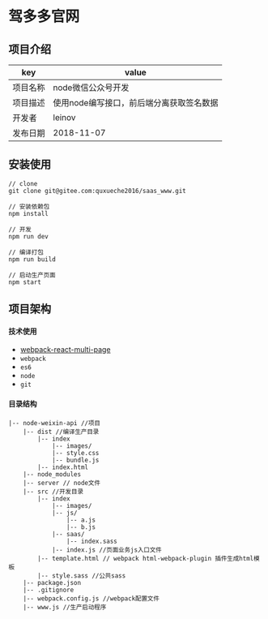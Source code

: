 # 驾多多官网

## 项目介绍


 key |value
---|---
项目名称 | node微信公众号开发
项目描述|使用node编写接口，前后端分离获取签名数据
开发者 | leinov
发布日期|2018-11-07
## 安装使用

```
// clone
git clone git@gitee.com:quxueche2016/saas_www.git

// 安装依赖包
npm install

// 开发
npm run dev

// 编译打包
npm run build

// 启动生产页面
npm start
```

## 项目架构
#### 技术使用
* [webpack-react-multi-page](https://github.com/leinov/webpack-react-multi-page)
* ```webpack```
* ```es6```
* ```node ```
* ```git```

#### 目录结构
```
|-- node-weixin-api //项目
    |-- dist //编译生产目录
        |-- index
            |-- images/
            |-- style.css
            |-- bundle.js
        |-- index.html
    |-- node_modules
    |-- server // node文件
    |-- src //开发目录
        |-- index
            |-- images/
            |-- js/
                |-- a.js
                |-- b.js
            |-- saas/
                |-- index.sass
            |-- index.js //页面业务js入口文件
        |-- template.html // webpack html-webpack-plugin 插件生成html模板
        |-- style.sass //公共sass
    |-- package.json
    |-- .gitignore
    |-- webpack.config.js //webpack配置文件
    |-- www.js //生产启动程序
```
